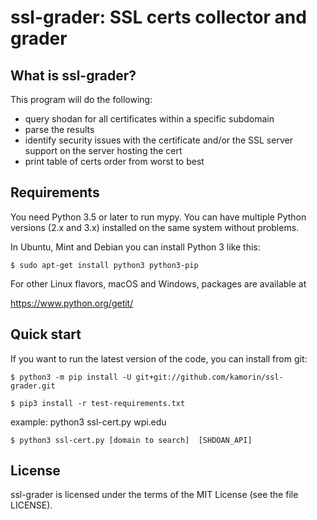 ssl-grader:  SSL certs collector and grader
=======================================

What is ssl-grader?
-------------------

This program will do the following:
- query shodan for all certificates within a specific subdomain 
- parse the results
- identify security issues with the certificate and/or the SSL server support on the server hosting the cert
- print table of certs order from worst to best

Requirements
------------
You need Python 3.5 or later to run mypy.  You can have multiple Python versions (2.x and 3.x) installed on the same system without problems.

In Ubuntu, Mint and Debian you can install Python 3 like this:

    $ sudo apt-get install python3 python3-pip

For other Linux flavors, macOS and Windows, packages are available at

  https://www.python.org/getit/


Quick start
-----------

If you want to run the latest version of the code, you can install from git:

    $ python3 -m pip install -U git+git://github.com/kamorin/ssl-grader.git

    $ pip3 install -r test-requirements.txt


example: python3 ssl-cert.py wpi.edu

    $ python3 ssl-cert.py [domain to search]  [SHDOAN_API]


License
-------

ssl-grader is licensed under the terms of the MIT License (see the file
LICENSE).


